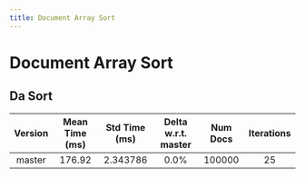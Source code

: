 ```yaml
---
title: Document Array Sort
---
```

# Document Array Sort

## Da Sort

| Version | Mean Time (ms) | Std Time (ms) | Delta w.r.t. master | Num Docs | Iterations |
| :---: | :---: | :---: | :---: | :---: | :---: |
| master | 176.92 | 2.343786 | 0.0% | 100000 | 25 |
